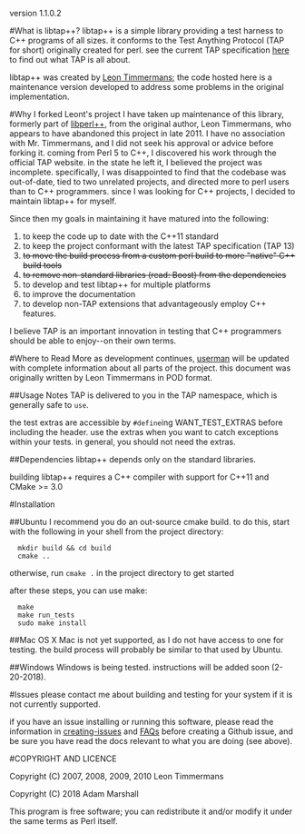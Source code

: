 version 1.1.0.2

#What is libtap++?
  libtap++ is a simple library providing a test harness to C++ programs of all sizes.
it conforms to the Test Anything Protocol (TAP for short) originally created for
perl. see the current TAP specification [here](https://testanything.org/tap-version-13-specification.html) to find
out what TAP is all about. 

  libtap++ was created by [Leon Timmermans](https://github.com/Leont); the code hosted here is a
maintenance version developed to address some problems in the original implementation.

#Why I forked Leont's project
  I have taken up maintenance of this library, formerly part
of [libperl++](https://github.com/Leont/libperl--), from the original author, Leon Timmermans, who appears to have
abandoned this project in late 2011. I have no association with Mr. Timmermans,
and I did not seek his approval or advice before forking it. coming from Perl 5 to 
C++, I discovered his work through the official TAP website. in the state he left it, 
I believed the project was incomplete. specifically, I was disappointed to find
that the codebase was out-of-date, tied to two unrelated projects, and
directed more to perl users than to C++ programmers. since I was looking
for C++ projects, I decided to maintain libtap++ for myself.

  Since then my goals in maintaining it have matured into the following:
1. to keep the code up to date with the C++11 standard
2. to keep the project conformant with the latest TAP specification (TAP 13)
3. ~~to move the build process from a custom perl build to more "native" C++ build tools~~
4. ~~to remove non-standard libraries (read: Boost) from the dependencies~~
5. to develop and test libtap++ for multiple platforms
6. to improve the documentation
7. to develop non-TAP extensions that advantageously employ C++ features.

  I believe TAP is an important innovation in testing that C++ programmers should
be able to enjoy--on their own terms.

#Where to Read More
  as development continues, [userman](./doc/userman.md) will be updated with complete 
information about all parts of the project. this document was originally
written by Leon Timmermans in POD format.

##Usage Notes
  TAP is delivered to you in the TAP namespace, which is generally
safe to `use`.

  the test extras are accessible by `#define`ing WANT\_TEST\_EXTRAS
before including the header. use the extras when you want to catch
exceptions within your tests. in general, you should not need the
extras.

##Dependencies
libtap++ depends only on the standard libraries.

building libtap++ requires a C++ compiler with support for C++11 and 
CMake >= 3.0

#Installation

##Ubuntu
  I recommend you do an out-source cmake build. to do this, start with
the following in your shell from the project directory:
  ```shell
    mkdir build && cd build
    cmake ..
  ```
otherwise, run `cmake .` in the project directory to get started

after these steps, you can use make:
  ```shell
    make
    make run_tests
    sudo make install
  ```
##Mac OS X
  Mac is not yet supported, as I do not have access to one for testing.
the build process will probably be similar to that used by Ubuntu.

##Windows
  Windows is being tested. instructions will be added soon (2-20-2018).

#Issues
  please contact me about building and testing for your system if it
is not currently supported.

  if you have an issue installing or running this software, please
read the information in [creating-issues](./doc/creating-issues.md) and [FAQs](./doc/FAQs.md) before
creating a Github issue, and be sure you have read the docs relevant
to what you are doing (see above).

#COPYRIGHT AND LICENCE

Copyright (C) 2007, 2008, 2009, 2010 Leon Timmermans

Copyright (C) 2018 Adam Marshall

This program is free software; you can redistribute it and/or modify it
under the same terms as Perl itself.

